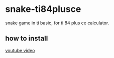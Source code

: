 # snake-ti84plusce
<p>snake game in ti basic, for ti 84 plus ce calculator.</p>
<h2>how to install</h2>
<a href='https://www.youtube.com/watch?v=XcqqoxhVMjU'>youtube video</a>
